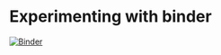 # Experimenting with binder

[![Binder](https://mybinder.org/badge_logo.svg)](https://mybinder.org/v2/gh/jptmoore/binder-experiments/HEAD)